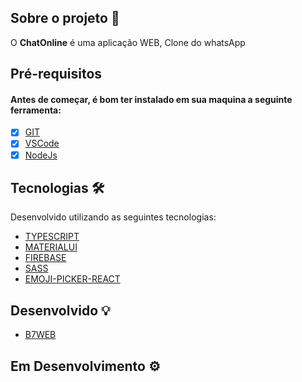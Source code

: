 ## Sobre o projeto 💬

O **ChatOnline** é uma aplicação WEB, Clone do whatsApp

## Pré-requisitos
#### Antes de começar, é bom ter instalado em sua maquina a seguinte ferramenta:
- [x] [GIT](https://git-scm.com/)
- [x] [VSCode](https://code.visualstudio.com/)
- [x] [NodeJs](https://nodejs.org/en/)

## Tecnologias 🛠

Desenvolvido utilizando as seguintes tecnologias:

- [TYPESCRIPT](https://www.typescriptlang.org/)
- [MATERIALUI](https://mui.com/pt/)
- [FIREBASE](https://firebase.google.com/)
- [SASS](https://sass-lang.com/)
- [EMOJI-PICKER-REACT](https://www.npmjs.com/package/emoji-picker-react)

## Desenvolvido 💡

- [B7WEB](https://b7web.com.br/)


## Em Desenvolvimento ⚙
